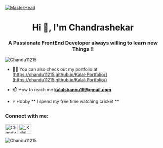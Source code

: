 [![MasterHead](https://media.istockphoto.com/photos/react-concept-on-a-white-background-picture-id851600028)](https://chandu11215.github.io/Kalal-Portfolio)
<h1 align="center">Hi 👋, I'm Chandrashekar</h1>
<h3 align="center">A Passionate FrontEnd Developer always willing to learn new Things !!</h3>

<p align="left"> <img src="https://komarev.com/ghpvc/?username=Chandu11215&label=Profile%20views&color=129e00&style=plastic" alt="Chandu11215" /> </p>

- 👨‍💻 You can also check out my portfolio at [https://chandu11215.github.io/Kalal-Portfolio/](https://chandu11215.github.io/Kalal-Portfolio/)

- 📫 How to reach me **kalalshannu19@gmail.com**

- ⚡ Hobby ** I spend my free time watching cricket **

<h3 align="left">Connect with me:</h3>
<p align="left">

<a href="https://www.linkedin.com/in/kalal-chandu/" target="blank"><img align="center" src="https://cdn.jsdelivr.net/npm/simple-icons@3.0.1/icons/linkedin.svg" alt="Chandu11215" height="30" width="40" /></a>
<a href="https://twitter.com/KALALSHANNU?t=h8_HoXTiQMvnNyuuI8KBJQ&s=09" target="blank"><img align="center" src="https://cdn.jsdelivr.net/npm/simple-icons@3.0.1/icons/twitter.svg" alt="_Kalal Chandu" height="30" width="40" /></a>



<p><img align="left" src="https://github-readme-stats.vercel.app/api/top-langs?username=Chandu11215&show_icons=true&locale=en&layout=compact" alt="Chandu11215" /></p>

<!-- <p>&nbsp;<img align="center" src="https://github-readme-stats.vercel.app/api?username=Chandu11215&show_icons=true&locale=en" alt="Chandu11215" /></p> -->


